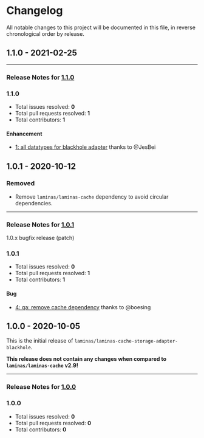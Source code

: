# Changelog

All notable changes to this project will be documented in this file, in reverse chronological order by release.

## 1.1.0 - 2021-02-25


-----

### Release Notes for [1.1.0](https://github.com/laminas/laminas-cache-storage-adapter-blackhole/milestone/1)



### 1.1.0

- Total issues resolved: **0**
- Total pull requests resolved: **1**
- Total contributors: **1**

#### Enhancement

 - [1: all datatypes for blackhole adapter](https://github.com/laminas/laminas-cache-storage-adapter-blackhole/pull/1) thanks to @JesBei

## 1.0.1 - 2020-10-12

### Removed

- Remove `laminas/laminas-cache` dependency to avoid circular dependencies.


-----

### Release Notes for [1.0.1](https://github.com/laminas/laminas-cache-storage-adapter-blackhole/milestone/3)

1.0.x bugfix release (patch)

### 1.0.1

- Total issues resolved: **0**
- Total pull requests resolved: **1**
- Total contributors: **1**

#### Bug

 - [4: qa: remove cache dependency](https://github.com/laminas/laminas-cache-storage-adapter-blackhole/pull/4) thanks to @boesing

## 1.0.0 - 2020-10-05

This is the initial release of `laminas/laminas-cache-storage-adapter-blackhole`.

 **This release does not contain any changes when compared to `laminas/laminas-cache` v2.9!** 



-----

### Release Notes for [1.0.0](https://github.com/laminas/laminas-cache-storage-adapter-blackhole/milestone/2)



### 1.0.0

- Total issues resolved: **0**
- Total pull requests resolved: **0**
- Total contributors: **0**

